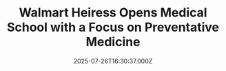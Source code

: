 ---
title: "Walmart Heiress Opens Medical School with a Focus on Preventative Medicine"
date: 2025-07-26T16:30:37.000Z
category: Human Kindness
externalLink: "https://www.goodnewsnetwork.org/walmart-heiress-opens-medical-school-to-combat-the-broken-american-sick-care-system/"
image: ""
excerpt: "In Arkansas, a new medical school has just opened that aims to train a new generation of doctors on preventative medicine and whole-health principles. It was dreamed of and financed by arguably the world’s wealthiest woman—a Walmart heiress whose personal struggles with illness and the incentive-based system of American ‘sick-care’ kindled a desire for change, […] The post Walmart Heiress…"
---